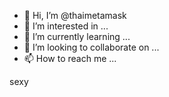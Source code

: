 - 👋 Hi, I’m @thaimetamask
- 👀 I’m interested in ...
- 🌱 I’m currently learning ...
- 💞️ I’m looking to collaborate on ...
- 📫 How to reach me ...

<!---
thaimetamask/thaimetamask is a ✨ special ✨ repository because its `README.md` (this file) appears on your GitHub profile.
You can click the Preview link to take a look at your changes.
--->sexy
